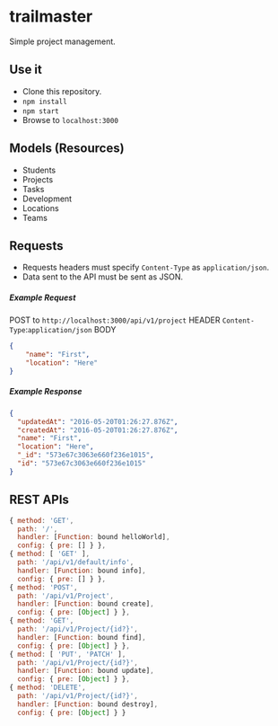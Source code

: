 # trailmaster

Simple project management.


## Use it

* Clone this repository.
* `npm install`
* `npm start`
* Browse to `localhost:3000`

## Models (Resources)

- Students
- Projects
- Tasks
- Development
- Locations
- Teams

## Requests

* Requests headers must specify `Content-Type` as `application/json`.
* Data sent to the API must be sent as JSON.

##### Example Request

POST to `http://localhost:3000/api/v1/project`
HEADER `Content-Type`:`application/json`
BODY 
```json
{
    "name": "First",
    "location": "Here"
}
```

##### Example Response
```json
{
  "updatedAt": "2016-05-20T01:26:27.876Z",
  "createdAt": "2016-05-20T01:26:27.876Z",
  "name": "First",
  "location": "Here",
  "_id": "573e67c3063e660f236e1015",
  "id": "573e67c3063e660f236e1015"
}
```

## REST APIs

```javascript
{ method: 'GET',
  path: '/',
  handler: [Function: bound helloWorld],
  config: { pre: [] } },
{ method: [ 'GET' ],
  path: '/api/v1/default/info',
  handler: [Function: bound info],
  config: { pre: [] } },
{ method: 'POST',
  path: '/api/v1/Project',
  handler: [Function: bound create],
  config: { pre: [Object] } },
{ method: 'GET',
  path: '/api/v1/Project/{id?}',
  handler: [Function: bound find],
  config: { pre: [Object] } },
{ method: [ 'PUT', 'PATCH' ],
  path: '/api/v1/Project/{id?}',
  handler: [Function: bound update],
  config: { pre: [Object] } },
{ method: 'DELETE',
  path: '/api/v1/Project/{id?}',
  handler: [Function: bound destroy],
  config: { pre: [Object] } }
```
